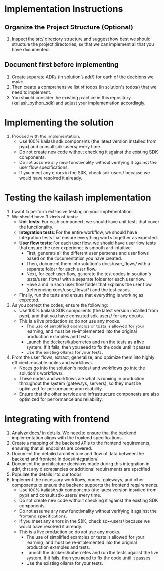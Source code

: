 # Implementation Instructions

## Organize the Project Structure (Optional)
1. Inspect the src/ directory structure and suggest how best we should structure the project directories, so that we can implement all that you have documented.

## Document first before implementing
1. Create separate ADRs (in solution's adr/) for each of the decisions we make.
2. Then create a comprehensive list of todos (in solution's todos/) that we need to implement.
3. You should consider the existing practice in this repository (kailash_python_sdk) and adjust your implementation accordingly.  

# Implementing the solution
1. Proceed with the implementation.
   - Use 100% kailash sdk components (the latest version installed from pypi) and consult sdk-users/ every time.
   - Do not create new code without checking it against the existing SDK components.
   - Do not assume any new functionality without verifying it against the user flow specifications.
   - If you meet any errors in the SDK, check sdk-users/ because we would have resolved it already.

# Testing the kailash implementation
1. I want to perform extensive testing on your implementation.
2. We should have 3 kinds of tests:
   - **Unit tests**: For each component, we should have unit tests that cover the functionality.
   - **Integration tests**: For the entire workflow, we should have integration tests that ensure everything works together as expected.
   - **User flow tests**: For each user flow, we should have user flow tests that ensure the user experience is smooth and intuitive.
     - First, generate all the different user personas and user flows based on the documentation you have created.
     - Then, document them into solution's docs/user_flows/ with a separate folder for each user flow.
     - Next, for each user flow, generate the test codes in solution's tests/user_flows/ with a separate folder for each user flow. 
     - Have a md in each user flow folder that explains the user flow (referencing docs/user_flows/*) and the test cases.
   - Finally, run the tests and ensure that everything is working as expected.
3. As you correct the codes, ensure the following:
   - Use 100% kailash SDK components (the latest version installed from pypi), and that you have consulted sdk-users/ for any doubts.
   - This is a live production so do not use any mocks.
     - The use of simplified examples or tests is allowed for your learning, and must be re-implemented into the original production examples and tests.
     - Launch the dockers/kubernetes and run the tests as a live system. If it fails, then you need to fix the code until it passes.
     - Use the existing ollama for your tests.
4. From the user flows, extract, generalize, and optimize them into highly efficient reusable nodes and workflows.
   - Nodes go into the solution's nodes/ and workflows go into the solution's workflows/.
   - These nodes and workflows are what is running in production throughout the system (gateways, servers), so they must be optimized for performance and reliability.
   - Ensure that the other service and infrastructure components are also optimized for performance and reliability.
   
# Integrating with frontend
1. Analyze docs/ in details. We need to ensure that the backend implementation aligns with the frontend specifications.
2. Create a mapping of the backend APIs to the frontend requirements, ensuring that all endpoints are covered.
3. Document the detailed architecture and flow of data between the backend and frontend in docs/integration/.
4. Document the architecture decisions made during this integration in adr/, that any discrepancies or additional requirements are specified
5. Populate the details into our todos.
6. Implement the necessary workflows, nodes, gateways, and other components to ensure the backend supports the frontend requirements.
   - Use 100% kailash sdk components (the latest version installed from pypi) and consult sdk-users/ every time.
   - Do not create new code without checking it against the existing SDK components.
   - Do not assume any new functionality without verifying it against the frontend specifications.
   - If you meet any errors in the SDK, check sdk-users/ because we would have resolved it already.
   - This is a live production so do not use any mocks.
     - The use of simplified examples or tests is allowed for your learning, and must be re-implemented into the original production examples and tests.
     - Launch the dockers/kubernetes and run the tests against the live system. If it fails, then you need to fix the code until it passes.
     - Use the existing ollama for your tests.